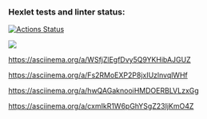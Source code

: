 ### Hexlet tests and linter status:
[![Actions Status](https://github.com/d0b3r27/frontend-project-44/actions/workflows/hexlet-check.yml/badge.svg)](https://github.com/d0b3r27/frontend-project-44/actions)

<a href="https://codeclimate.com/github/d0b3r27/frontend-project-44/maintainability"><img src="https://api.codeclimate.com/v1/badges/43f7d03fa09de35407da/maintainability" /></a>

https://asciinema.org/a/WSfjZlEgfDvy5Q9YKHibAJGUZ

https://asciinema.org/a/Fs2RMoEXP2P8jxIUzlnvqlWHf

https://asciinema.org/a/hwQAGaknooiHMDOERBLVLzxGg

https://asciinema.org/a/cxmIkR1W6pGhYSgZ23IjKmO4Z